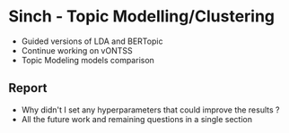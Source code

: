 # Sinch - Topic Modelling/Clustering

- Guided versions of LDA and BERTopic
- Continue working on vONTSS
- Topic Modeling models comparison

## Report

- Why didn't I set any hyperparameters that could improve the results ?
- All the future work and remaining questions in a single section